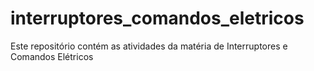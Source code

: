 # interruptores_comandos_eletricos
Este repositório contém as atividades da matéria de Interruptores e Comandos Elétricos
